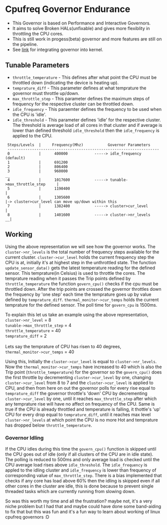 # Cpufreq Governor Endurance

- This Governor is based on Performance and Interactive Governors.
- It aims to solve Broken HALs(unfixable) and gives more flexiblity in throttling the CPU cores.
- This is still work in progess(beta) governor and more features are still on the pipeline.
- See [link](https://github.com/trax85/Citrus-EAS/commit/773916b58b89400beb546751c5db6dfd68f76285) for integrating governor into kernel.
 
## Tunable Parameters
- `throttle_temperature` - This defines after what point the CPU must be throttled down (indicating the device is heating up).
- `temprature_diff` - This parameter defines at what temprature the governor must throttle up/down.
- `max_throttle_step` - This parameter defines the maximum steps of frequency for the respective cluster can be throttled down.
- `idle_frequency` - This paraemter defines the frequency to be used when the CPU is 'idle'.
- `idle_threshold` - This parameter defines 'idle' for the respective cluster. The threshold is average load of all cores in that cluster and if average is lower than defined threshold `idle_threshold` then the `idle_frequency` is applied to the CPU.

```
 Steps/Levels  |     Frequency(Mhz)           Governor Parameters
 --------------------------------------------------------------------
 0             |      400000            -----> idle_frequency (default)
 1             |      691200
 2             |      806400
 3             |      960000                                                __
 4             |      1017600           -----> tunable->max_throttle_step     |
 5             |      1190400                                                 |
 6             |      1305600                                                 |-> cluster>cur_level can move up/down within this
 7             |      1382400           -----> cluster>cur_level              | 
 8             |      1401600           -----> cluster->nr_levels           __|
```
## Working
Using the above representation we will see how the governor works. The `cluster->nr_levels` is the total number of frequency steps available for the current cluster.
`cluster->cur_level` holds the current frequency step the CPU is at, initially it's at highest step in the unthrottled state. The function `update_sensor_data()` gets the 
latest temperature reading for the defined sensor. This temprature(in Celsius) is used to throttle the cores. The temprature reading when it passes the Trip points 
defined by `throttle_temperature` the function `govern_cpu()` checks if the cpu must be throttled down. After the trip points are crossed the governor throttles down the 
frequency by 'one step' each time the temprature goes up by value defined by `temprature_diff`. `thermal_monitor->cur_temps` holds the current temprature for the defined 
sensor. The poll time for `govern_cpu` is 1500ms.

To explain this let us take an example using the above representation,<br />
`cluster->nr_level` = 8 <br />
`tunable->max_throttle_step` = 4 <br />
`throttle_temperature` = 40 <br />
`temprature_diff` = 2 <br />
<br />
Lets say the temprature of CPU has risen to 40 degrees,<br />
`thermal_monitor->cur_temps` = 40 <br />

Using this, Initially the `cluster->cur_level` is equal to `cluster->nr_levels`. Now the 
`thermal_monitor->cur_temps` have increased to 40 which is also the Trip point (`throttle_temperature`) for the governor so the  `govern_cpu()` does the first throttle by 
decrementing `cluster->cur_level` by one, changing `cluster->cur_level` from 8 to 7 and the `cluster->cur_level` is applied to CPU, and then from here on out the governor 
polls for every rise equal to `temprature_diff` the governor throttle's 'down' CPU by decrementing `cluster->cur_level` by one, until it reaches `max_throttle_step` after 
which any temprature rise will have no affect on frequency of the CPU. Same is true if the CPU is already throttled and temperature is falling, it thottle's 'up' CPU for 
every drop equal to `temprature_diff`, until it reaches max level `cluster->nr_levels` at which point the CPU is no more Hot and temprature has dropped below 
`throttle_temperature`.

### Governor Idling
If the CPU idles during this time the `govern_cpu()` function is skipped until the CPU goes out of idle (only if all clusters of the CPU are in idle state). The polling 
is reduced to 500ms and only average load is checked until the CPU average load rises above `idle_threshold`. The `idle_frequency` is appled to the idling cluster and 
`idle_frequency` is lower than frequency of corresponding value of `max_throttle_step`. There is a bias implemented that checks if any core has load above 60% then the 
idling is skipped even if all other cores in the cluster are idle, this is done because to prevent single threaded tasks which are currently running from slowing down.

So was this worth my time and all the frustration? maybe not, it's a very niche problem but I had that and maybe could have done some band-aiding to fix that but this was 
fun and it's a fun way to learn about working of linux cpufreq governors :D
